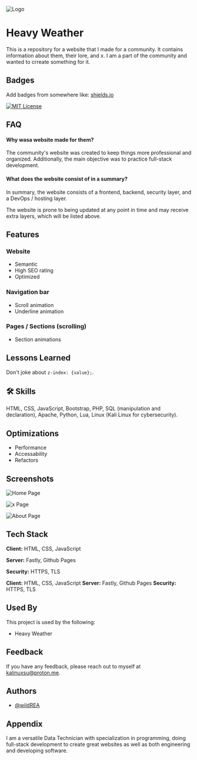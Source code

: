 ![Logo](https://cdn.discordapp.com/attachments/691961394987532311/1299153463640330281/image2.png?ex=671c2a72&is=671ad8f2&hm=c60389a369391ef10106e26c9dc848e5ace7d0fb704fc118ec36d11f7a0a76ee&)
# Heavy Weather

This is a repository for a website that I made for a community. It contains information about them, their lore, and x. I am a part of the community and wanted to crreate something for it.
## Badges

Add badges from somewhere like: [shields.io](https://shields.io/)

[![MIT License](https://img.shields.io/badge/License-MIT-green.svg)](https://choosealicense.com/licenses/mit/)
## FAQ

#### Why wasa website made for them?

The community's website was created to keep things more professional and organized. Additionally, the main objective was to practice full-stack development.

#### What does the website consist of in a summary?

In summary, the website consists of a frontend, backend, security layer, and a DevOps / hosting layer.

The website is prone to being updated at any point in time and may receive extra layers, which will be listed above.
## Features

### Website
- Semantic
- High SEO rating
- Optimized

### Navigation bar
- Scroll animation
- Underline animation

### Pages / Sections (scrolling)
- Section animations
## Lessons Learned

Don't joke about ``z-index: {value};``.
## 🛠 Skills
HTML, CSS, JavaScript, Bootstrap, PHP, SQL (manipulation and declaration), Apache, Python, Lua, Linux (Kali Linux for cybersecurity).
## Optimizations

- Performance
- Accessability
- Refactors
## Screenshots

![Home Page](https://via.placeholder.com/468x300?text=App+Screenshot+Here)

![x Page](https://via.placeholder.com/468x300?text=App+Screenshot+Here)

![About Page](https://via.placeholder.com/468x300?text=App+Screenshot+Here)
## Tech Stack

**Client:** HTML, CSS, JavaScript

**Server:** Fastly, Github Pages

**Security:** HTTPS, TLS


**Client:** HTML, CSS, JavaScript
**Server:** Fastly, Github Pages
**Security:** HTTPS, TLS


## Used By

This project is used by the following:

- Heavy Weather

## Feedback

If you have any feedback, please reach out to myself at kalinuxsu@proton.me.


## Authors

- [@wildREA](https://www.github.com/wildREA)


## Appendix

I am a versatile Data Technician with specialization in programming, doing full-stack development to create great websites as well as both engineering and developing software.
